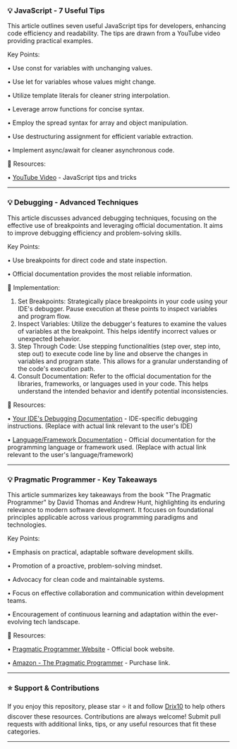### 💡 JavaScript - 7 Useful Tips

This article outlines seven useful JavaScript tips for developers, enhancing code efficiency and readability.  The tips are drawn from a YouTube video providing practical examples.


Key Points:

• Use const for variables with unchanging values.


• Use let for variables whose values might change.


• Utilize template literals for cleaner string interpolation.


• Leverage arrow functions for concise syntax.


• Employ the spread syntax for array and object manipulation.


• Use destructuring assignment for efficient variable extraction.


• Implement async/await for cleaner asynchronous code.


🔗 Resources:

• [YouTube Video](https://youtube.com/watch?v=v3ZSe13Qy-M) - JavaScript tips and tricks

---

### 💡 Debugging - Advanced Techniques

This article discusses advanced debugging techniques, focusing on the effective use of breakpoints and leveraging official documentation.  It aims to improve debugging efficiency and problem-solving skills.

Key Points:

• Use breakpoints for direct code and state inspection.


• Official documentation provides the most reliable information.



🚀 Implementation:

1. Set Breakpoints: Strategically place breakpoints in your code using your IDE's debugger.  Pause execution at these points to inspect variables and program flow.
2. Inspect Variables: Utilize the debugger's features to examine the values of variables at the breakpoint.  This helps identify incorrect values or unexpected behavior.
3. Step Through Code: Use stepping functionalities (step over, step into, step out) to execute code line by line and observe the changes in variables and program state.  This allows for a granular understanding of the code's execution path.
4. Consult Documentation: Refer to the official documentation for the libraries, frameworks, or languages used in your code.  This helps understand the intended behavior and identify potential inconsistencies.


🔗 Resources:

• [Your IDE's Debugging Documentation](https://www.example.com/ide-debugging) -  IDE-specific debugging instructions.  (Replace with actual link relevant to the user's IDE)

• [Language/Framework Documentation](https://www.example.com/language-docs) - Official documentation for the programming language or framework used. (Replace with actual link relevant to the user's language/framework)

---

### 💡 Pragmatic Programmer - Key Takeaways

This article summarizes key takeaways from the book "The Pragmatic Programmer" by David Thomas and Andrew Hunt, highlighting its enduring relevance to modern software development.  It focuses on foundational principles applicable across various programming paradigms and technologies.


Key Points:

• Emphasis on practical, adaptable software development skills.


• Promotion of a proactive, problem-solving mindset.


• Advocacy for clean code and maintainable systems.


• Focus on effective collaboration and communication within development teams.


• Encouragement of continuous learning and adaptation within the ever-evolving tech landscape.



🔗 Resources:

• [Pragmatic Programmer Website](https://pragprog.com/titles/tpp20/the-pragmatic-programmer-20th-anniversary-edition/) - Official book website.

• [Amazon - The Pragmatic Programmer](https://www.amazon.com/Pragmatic-Programmer-Your-Journey-Mastery/dp/020161622X) - Purchase link.


---

### ⭐️ Support & Contributions

If you enjoy this repository, please star ⭐️ it and follow [Drix10](https://github.com/Drix10) to help others discover these resources. Contributions are always welcome! Submit pull requests with additional links, tips, or any useful resources that fit these categories.

---